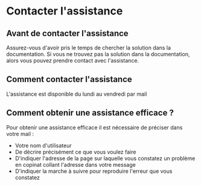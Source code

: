  # Contacter l'assistance

## Avant de contacter l'assistance
Assurez-vous d'avoir pris le temps de chercher la solution dans la documentation. Si vous ne trouvez pas la solution dans la documentation, alors vous pouvez prendre contact avec l'assistance.

## Comment contacter l'assistance
L'assistance est disponible du lundi au vendredi par mail

## Comment obtenir une assistance efficace ?
Pour obtenir une assistance efficace il est nécessaire de préciser dans votre mail :
* Votre nom d'utilisateur
* De décrire précisément ce que vous voulez faire
* D'indiquer l'adresse de la page sur laquelle vous constatez un problème en copinat collant l'adresse dans votre message
* D'indiquer la marche à suivre pour reproduire l'erreur que vous constatez
